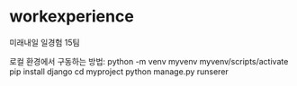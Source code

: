 # workexperience
미래내일 일경험 15팀

로컬 환경에서 구동하는 방법:
python -m venv myvenv
myvenv/scripts/activate
pip install django
cd myproject
python manage.py runserer